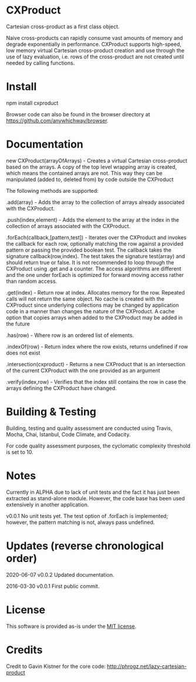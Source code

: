 # CXProduct

Cartesian cross-product as a first class object.

Naive cross-products can rapidly consume vast amounts of memory and degrade exponentially in performance. CXProduct supports high-speed, low memory virtual Cartesian cross-product creation and use through the use of lazy evaluation, i.e. rows of the cross-product are not created until needed by calling functions.

# Install

npm install cxproduct

Browser code can also be found in the browser directory at https://github.com/anywhichway/browser.

# Documentation

new CXProduct(arrayOfArrays) - Creates a virtual Cartesian cross-product based on the arrays. A copy of the top level wrapping array is created, which means the contained arrays are not. This way they can be manipulated (added to, deleted from) by code outside the CXProduct

The following methods are supported:

.add(array) - Adds the array to the collection of arrays already associated with the CXProduct.

.push(index,element) - Adds the element to the array at the index in the collection of arrays associated with the CXProduct.

.forEach(callback,[pattern,test]) - Iterates over the CXProduct and invokes the callback for each row, optionally matching the row against a provided pattern or passing the provided boolean test. The callback takes the signature callback(row,index). The test takes the signature test(array) and should return true or false. It is not recommended to loop through the CXProduct using .get and a counter. The access algorithms are different and the one under forEach is optimized for forward moving access rather than random access.

.get(index) - Return row at index. Allocates memory for the row. Repeated calls will not return the same object. No cache is created with the CXProduct since underlying collections may be changed by application code in a manner than changes the nature of the CXProduct. A cache option that copies arrays when added to the CXProduct may be added in the future

.has(row) - Where row is an ordered list of elements.

.indexOf(row) - Return index where the row exists, returns undefined if row does not exist

.intersection(cxproduct) - Returns a new CXProduct that is an intersection of the current CXProduct with the one provided as an argument

.verify(index,row) - Verifies that the index still contains the row in case the arrays defining the CXProduct have changed.


# Building & Testing

Building, testing and quality assessment are conducted using Travis, Mocha, Chai, Istanbul, Code Climate, and Codacity.

For code quality assessment purposes, the cyclomatic complexity threshold is set to 10.

# Notes

Currently in ALPHA due to lack of unit tests and the fact it has just been extracted as stand-alone module. However, the code base has been used extensively in another application.

v0.0.1 No unit tests yet. The test option of .forEach is implemented; however, the pattern matching is not, always pass undefined.

# Updates (reverse chronological order)

2020-06-07 v0.0.2 Updated documentation.

2016-03-30 v0.0.1 First public commit.

# License

This software is provided as-is under the [MIT license](http://opensource.org/licenses/MIT).

# Credits

Credit to Gavin Kistner for the core code: http://phrogz.net/lazy-cartesian-product